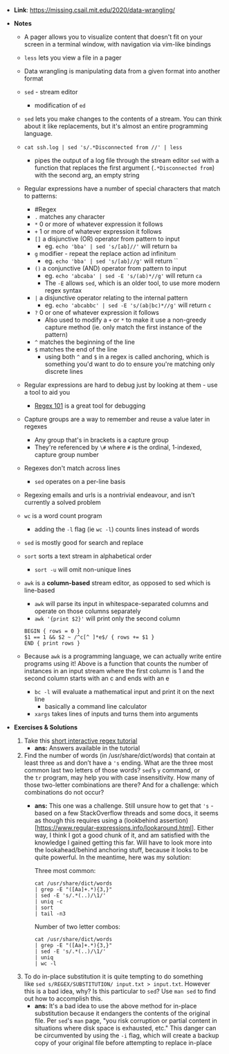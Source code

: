 - **Link**: https://missing.csail.mit.edu/2020/data-wrangling/
- **Notes**
    - A pager allows you to visualize content that doesn't fit on your screen in a terminal window, with navigation via vim-like bindings
    - `less` lets you view a file in a pager
    - Data wrangling is manipulating data from a given format into another format
    - `sed` - stream editor
        - modification of `ed`
    - `sed` lets you make changes to the contents of a stream. You can think about it like replacements, but it's almost an entire programming language.
    - `cat ssh.log | sed 's/.*Disconnected from //' | less`
        - pipes the output of a log file through the stream editor `sed` with a function that replaces the first argument (`.*Disconnected from`) with the second arg, an empty string
    - Regular expressions have a number of special characters that match to patterns:
        - #Regex
        - `.` matches any character
        - `*` 0 or more of whatever expression it follows
        - `+` 1 or more of whatever expression it follows
        - `[]` a disjunctive (OR) operator from pattern to input
            - eg. `echo 'bba' | sed 's/[ab]//'` will return `ba`
        - `g` modifier - repeat the replace action ad infinitum
            - eg. `echo 'bba' | sed 's/[ab]//g'` will return ``
        - `()` a conjunctive (AND) operator from pattern to input
            - eg. `echo 'abcaba' | sed -E 's/(ab)*//g'` will return `ca`
            - The `-E` allows `sed`, which is an older tool, to use more modern regex syntax
        - `|` a disjunctive operator relating to the internal pattern
            - eg. `echo 'abcabbc' | sed -E 's/(ab|bc)*//g'` will return `c`
        - `?` 0 or one of whatever expression it follows
            - Also used to modify a `+` or `*` to make it use a non-greedy capture method (ie. only match the first instance of the pattern)
        - `^` matches the beginning of the line
        - `$` matches the end of the line
            - using both `^` and `$` in a regex is called anchoring, which is something you'd want to do to ensure you're matching only discrete lines
    - Regular expressions are hard to debug just by looking at them - use a tool to aid you
        - [Regex 101](regex101.com) is a great tool for debugging
    - Capture groups are a way to remember and reuse a value later in regexes
        - Any group that's in brackets is a capture group
        - They're referenced by `\#` where `#` is the ordinal, 1-indexed, capture group number
    - Regexes don't match across lines
        - `sed` operates on a per-line basis
    - Regexing emails and urls is a nontrivial endeavour, and isn't currently a solved problem
    - `wc` is a word count program
        - adding the `-l` flag (ie `wc -l`) counts lines instead of words
    - `sed` is mostly good for search and replace
    - `sort` sorts a text stream in alphabetical order
        - `sort -u` will omit non-unique lines
    - `awk` is a __column-based__ stream editor, as opposed to sed which is line-based
        - `awk` will parse its input in whitespace-separated columns and operate on those columns separately
        - `awk '{print $2}'` will print only the second column

        ```
        BEGIN { rows = 0 }
        $1 == 1 && $2 ~ /^c[^ ]*e$/ { rows += $1 }
        END { print rows }
        ```

    - Because `awk` is a programming language, we can actually write entire programs using it! Above is a function that counts the number of instances in an input stream where the first column is 1 and the second column starts with an c and ends with an e
        - `bc -l` will evaluate a mathematical input and print it on the next line
            - basically a command line calculator
        - `xargs` takes lines of inputs and turns them into arguments

- **Exercises & Solutions**
    1. Take this [short interactive regex tutorial](https://regexone.com/)
        - **ans:** Answers available in the tutorial
    2. Find the number of words (in /usr/share/dict/words) that contain at least three `a`s and don’t have a `'s` ending. What are the three most common last two letters of those words? `sed`’s `y` command, or the `tr` program, may help you with case insensitivity. How many of those two-letter combinations are there? And for a challenge: which combinations do not occur?
        - **ans:** This one was a challenge. Still unsure how to get that `'s` - based on a few StackOverflow threads and some docs, it seems as though this requires using a (lookbehind assertion)[https://www.regular-expressions.info/lookaround.html]. Either way, I think I got a good chunk of it, and am satisfied with the knowledge I gained getting this far. Will have to look more into the lookahead/behind anchoring stuff, because it looks to be quite powerful. In the meantime, here was my solution:

            Three most common:
            ```
            cat /usr/share/dict/words 
            | grep -E "([Aa]+.*){3,}" 
            | sed -E 's/.*(..)/\1/' 
            | uniq -c 
            | sort 
            | tail -n3
            ```

            Number of two letter combos:
            ```
            cat /usr/share/dict/words
            | grep -E "([Aa]+.*){3,}" 
            | sed -E 's/.*(..)/\1/' 
            | uniq 
            | wc -l
            ```
    3. To do in-place substitution it is quite tempting to do something like `sed s/REGEX/SUBSTITUTION/ input.txt > input.txt`. However this is a bad idea, why? Is this particular to `sed`? Use `man sed` to find out how to accomplish this.
        - **ans:** It's a bad idea to use the above method for in-place substitution because it endangers the contents of the original file. Per `sed`'s `man` page, "you risk corruption or partial content in situations where disk space is exhausted, etc." This danger can be circumvented by using the `-i` flag, which will create a backup copy of your original file before attempting to replace in-place
